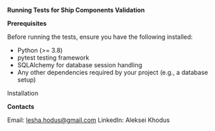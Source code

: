 **Running Tests for Ship Components Validation**

**Prerequisites**

Before running the tests, ensure you have the following installed:

- Python (>= 3.8)
- pytest testing framework
- SQLAlchemy for database session handling
- Any other dependencies required by your project (e.g., a database setup)

Installation



**Contacts**

Email: lesha.hodus@gmail.com LinkedIn: Aleksei Khodus
